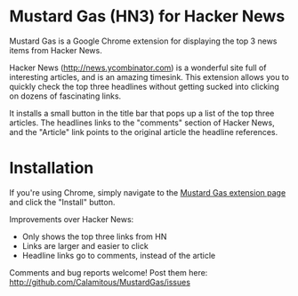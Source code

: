 Mustard Gas (HN3) for Hacker News
=================================

Mustard Gas is a Google Chrome extension for displaying the top 3 news items from Hacker News.

Hacker News (http://news.ycombinator.com) is a wonderful site full of interesting articles, and is an amazing timesink.  This extension allows you to quickly check the top three headlines without getting sucked into clicking on dozens of fascinating links.

It installs a small button in the title bar that pops up a list of the top three articles.  The headlines links to the "comments" section of Hacker News, and the "Article" link points to the original article the headline references.

Installation
============

If you're using Chrome, simply navigate to the [Mustard Gas extension page](https://chrome.google.com/extensions/detail/mbaomoafgihhkhgmkkoealeopilfdeaf) and click the "Install"  button.

Improvements over Hacker News:

* Only shows the top three links from HN
* Links are larger and easier to click
* Headline links go to comments, instead of the article

Comments and bug reports welcome!  Post them here: http://github.com/Calamitous/MustardGas/issues

